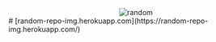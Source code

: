 <div align="center">
    <img src="https://random-repo-img.herokuapp.com/agmmnn/random-repo-img/sample_imgs" alt="random">
</div>
# [random-repo-img.herokuapp.com](https://random-repo-img.herokuapp.com/)